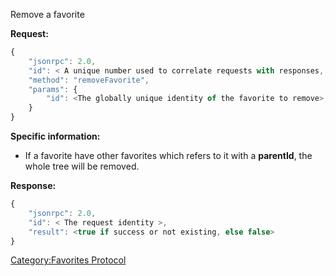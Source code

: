 Remove a favorite

**Request:**

``` javascript
{
    "jsonrpc": 2.0,
    "id": < A unique number used to correlate requests with responses, see JSON-RPC specification for more information >,
    "method": "removeFavorite",
    "params": {
        "id": <The globally unique identity of the favorite to remove>,
    }
}
```

**Specific information:**

  - If a favorite have other favorites which refers to it with a
    **parentId**, the whole tree will be removed.

**Response:**

``` javascript
{
    "jsonrpc": 2.0,
    "id": < The request identity >,
    "result": <true if success or not existing, else false>
}
```

[Category:Favorites Protocol](Category:Favorites_Protocol "wikilink")